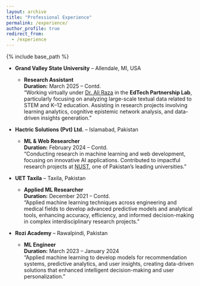 ```yaml
---
layout: archive
title: "Professional Experience"
permalink: /experience/
author_profile: true
redirect_from:
  - /experience
---
```


{% include base_path %}


* **Grand Valley State University** – Allendale, MI, USA  
  * **Research Assistant**  
  **Duration:** March 2025 – Contd.  
    “Working virtually under [Dr. Ali Raza](https://aliraza.org/) in the **EdTech Partnership Lab**, particularly focusing on analyzing large-scale textual data related to STEM and K–12 education. Assisting in research projects involving learning analytics, cognitive epistemic network analysis, and data-driven insights generation.”

* **Hactric Solutions (Pvt) Ltd.** – Islamabad, Pakistan  
  * **ML & Web Researcher**  
  **Duration:** February 2024 – Contd.  
    “Conducting research in machine learning and web development, focusing on innovative AI applications. Contributed to impactful research projects at [NUST]([https://www.uettaxila.edu.pk](https://nust.edu.pk/)), one of Pakistan’s leading universities.”

* **UET Taxila** – Taxila, Pakistan  
  * **Applied ML Researcher**  
  **Duration:** December 2021 – Contd.  
    “Applied machine learning techniques across engineering and medical fields to develop advanced predictive models and analytical tools, enhancing accuracy, efficiency, and informed decision-making in complex interdisciplinary research projects.”

* **Rozi Academy** – Rawalpindi, Pakistan  
  * **ML Engineer**  
  **Duration:** March 2023 – January 2024  
    “Applied machine learning to develop models for recommendation systems, predictive analytics, and user insights, creating data-driven solutions that enhanced intelligent decision-making and user personalization.”
